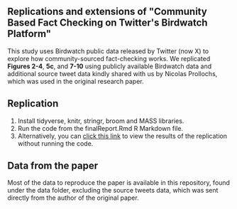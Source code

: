 
## Replications and extensions of "Community Based Fact Checking on Twitter's Birdwatch Platform"

This study uses Birdwatch public data released by Twitter (now X) to explore how community-sourced fact-checking works. We replicated **Figures 2-4**, **5c**, and **7-10** using publicly available Birdwatch data and additional source tweet data kindly shared with us by Nicolas Prollochs, which was used in the original research paper.

## Replication
1. Install tidyverse, knitr, stringr, broom and MASS libraries.
2. Run the code from the finalReport.Rmd R Markdown file.
3. Alternatively, you can [click this link](https://rawcdn.githack.com/msr-ds3/community-notes-2025-group-2/ca43da70fa92908b98622bddd4f7f8b9897cca2b/final_report.html) to view the results of the replication without running the code. 
 
## Data from the paper 

Most of the data to reproduce the  paper is available in this repository, found under the data folder, excluding the source tweets data, which was sent directly from the author of the original paper. 

